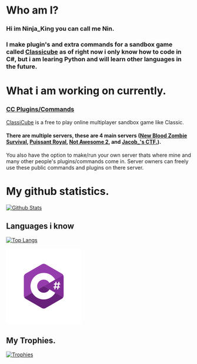 # Who am I?

### Hi im Ninja_King you can call me Nin.
### I make plugin's and extra commands for a sandbox game called [**Classicube**](https://ClassiCube.net) as of right now i only know how to code in **C#**, but i am learing **Python** and will learn other languages in the future.

# What i am working on currently.

### [**CC Plugins/Commands**](https://github.com/xXNinjaKingXx/ClassiCube-Extra-Commands-Plugins) 

[ClassiCube](https://ClassiCube.net) is a free to play online multiplayer sandbox game like Classic.

#### There are multiple servers, these are 4 main servers ([New Blood Zombie Survival](http://www.classicube.net/server/play/9a4f67295bc13a25209cbeb1fac82f8f/), [Puissant Royal](http://www.classicube.net/server/play/8fed14c4886c97289b556f08e2769b63/), [Not Awesome 2](http://www.classicube.net/server/play/3652c491f953de63f8779de425798ad2/), and [Jacob_'s CTF.](http://www.classicube.net/server/play/3e7acd4930ddbc201293099fed31bf11/)). 

You also have the option to make/run your own server thats where mine and many other people's plugins/commands come in. Server owners can freely use these public commands and plugins on there server.

# My github statistics.

[![Github Stats](https://github-readme-stats.vercel.app/api?username=xXNinjaKingXx&show_icons=true&theme=dracula)](https://github.com/xXNinjaKingXx)

## Languages i know

[![Top Langs](https://github-readme-stats.vercel.app/api/top-langs/?username=xXNinjaKingXx&layout=compact&theme=dracula)](https://github.com/xXNinjaKingXx)

[![C#](https://raw.githubusercontent.com/xXNinjaKingXx/xXNinjaKingXx/main/icons/C%23.png)](https://github.com/xXNinjaKingXx)

## My Trophies.

[![Trophies](https://github-profile-trophy.vercel.app/?username=xXNinjaKingXx&theme=dracula)](https://github.com/xXNinjaKingXx)
